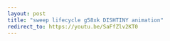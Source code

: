 ```yaml
---
layout: post
title: "sweep lifecycle g58xk DISHTINY animation"
redirect_to: https://youtu.be/SaFfZlv2KT0
---
```

